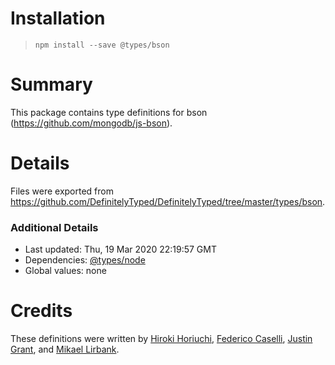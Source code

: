 # Installation
> `npm install --save @types/bson`

# Summary
This package contains type definitions for bson (https://github.com/mongodb/js-bson).

# Details
Files were exported from https://github.com/DefinitelyTyped/DefinitelyTyped/tree/master/types/bson.

### Additional Details
 * Last updated: Thu, 19 Mar 2020 22:19:57 GMT
 * Dependencies: [@types/node](https://npmjs.com/package/@types/node)
 * Global values: none

# Credits
These definitions were written by [Hiroki Horiuchi](https://github.com/horiuchi), [Federico Caselli](https://github.com/CaselIT), [Justin Grant](https://github.com/justingrant), and [Mikael Lirbank](https://github.com/lirbank).
